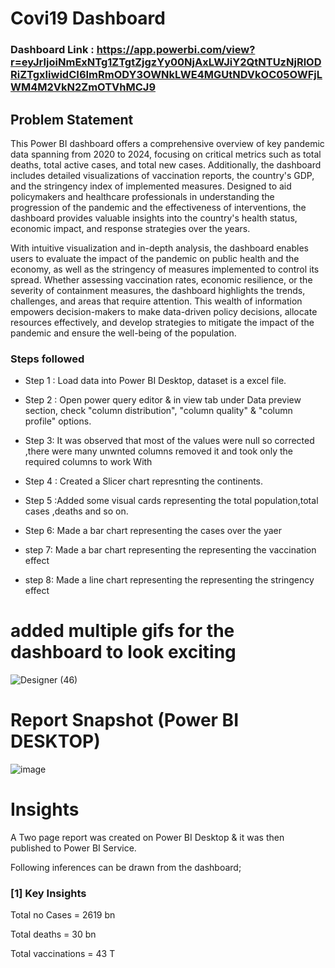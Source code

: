 # Covi19 Dashboard

### Dashboard Link : https://app.powerbi.com/view?r=eyJrIjoiNmExNTg1ZTgtZjgzYy00NjAxLWJiY2QtNTUzNjRlODRiZTgxIiwidCI6ImRmODY3OWNkLWE4MGUtNDVkOC05OWFjLWM4M2VkN2ZmOTVhMCJ9

## Problem Statement

This Power BI dashboard offers a comprehensive overview of key pandemic data spanning from 2020 to 2024, focusing on critical metrics such as total deaths, total active cases, and total new cases. Additionally, the dashboard includes detailed visualizations of vaccination reports, the country's GDP, and the stringency index of implemented measures. Designed to aid policymakers and healthcare professionals in understanding the progression of the pandemic and the effectiveness of interventions, the dashboard provides valuable insights into the country's health status, economic impact, and response strategies over the years.

With intuitive visualization and in-depth analysis, the dashboard enables users to evaluate the impact of the pandemic on public health and the economy, as well as the stringency of measures implemented to control its spread. Whether assessing vaccination rates, economic resilience, or the severity of containment measures, the dashboard highlights the trends, challenges, and areas that require attention. This wealth of information empowers decision-makers to make data-driven policy decisions, allocate resources effectively, and develop strategies to mitigate the impact of the pandemic and ensure the well-being of the population.


### Steps followed 

- Step 1 : Load data into Power BI Desktop, dataset is a excel file.

- Step 2 : Open power query editor & in view tab under Data preview section, check "column distribution", "column quality" & "column profile" options.

- Step 3: It was observed that most of the values were null so corrected ,there were many unwnted columns removed it and took only the required columns to work With

- Step 4 : Created a Slicer chart represnting the continents.

- Step 5 :Added some visual cards representing the total population,total cases ,deaths and so on.

- Step 6: Made a bar chart representing the cases over the yaer 

- step 7: Made a bar chart representing the representing the vaccination effect 

- step 8: Made a line chart representing the representing the stringency effect


# added multiple gifs for the dashboard to look exciting

![Designer (46)](https://github.com/rkk96/Covid-Analysis/assets/166745361/31916061-0966-4b0f-9550-c88168b7db28)







 # Report Snapshot (Power BI DESKTOP)

 
![image](https://github.com/rkk96/Covid-Analysis/assets/166745361/d0254038-faf6-4b09-bcd6-0ba31f2db4c5)



# Insights

A Two page report was created on Power BI Desktop & it was then published to Power BI Service.

Following inferences can be drawn from the dashboard;

### [1] Key Insights

   Total no Cases  = 2619 bn

   Total deaths  = 30 bn

   Total vaccinations  = 43 T 


   
           

   







    

    


